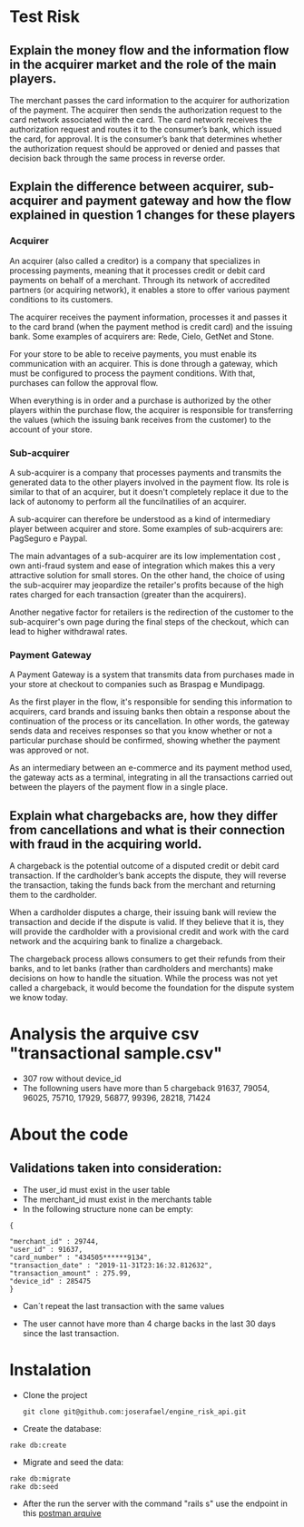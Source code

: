 # Test Risk


## Explain the money flow and the information flow in the acquirer market and the role of the main players.

The merchant passes the card information to the acquirer for authorization of the payment. The acquirer then sends the authorization request to the card network associated with the card. The card network receives the authorization request and routes it to the consumer’s bank, which issued the card, for approval. It is the consumer’s bank that determines whether the authorization request should be approved or denied and passes that decision back through the same process in reverse order.

## Explain the difference between acquirer, sub-acquirer and payment gateway and how the flow explained in question 1 changes for these players

### Acquirer

An acquirer (also called a creditor) is a company that specializes in processing payments, meaning that it processes credit or debit card payments on behalf of a merchant. Through its network of accredited partners (or acquiring network), it enables a store to offer various payment conditions to its customers.

The acquirer receives the payment information, processes it and passes it to the card brand (when the payment method is credit card) and the issuing bank. Some examples of acquirers are: Rede, Cielo, GetNet and Stone.

For your store to be able to receive payments, you must enable its communication with an acquirer. This is done through a gateway, which must be configured to process the payment conditions. With that, purchases can follow the approval flow.

When everything is in order and a purchase is authorized by the other players within the purchase flow, the acquirer is responsible for transferring the values (which the issuing bank receives from the customer) to the account of your store.

### Sub-acquirer

A sub-acquirer is a company that processes payments and transmits the generated data to the other players involved in the payment flow. Its role is similar to that of an acquirer, but it doesn't completely replace it due to the lack of autonomy to perform all the funcilnatilies of an acquirer.

A sub-acquirer can therefore be understood as a kind of intermediary player between acquirer and store. Some examples of sub-acquirers are: PagSeguro e Paypal.

The main advantages of a sub-acquirer are its low implementation cost , own anti-fraud system and ease of integration which makes this a very attractive solution for small stores. On the other hand, the choice of using the sub-acquirer may jeopardize the retailer's profits because of the high rates charged for each transaction (greater than the acquirers).

Another negative factor for retailers is the redirection of the customer to the sub-acquirer's own page during the final steps of the checkout, which can lead to higher withdrawal rates.

### Payment Gateway
A Payment Gateway is a system that transmits data from purchases made in your store at checkout to companies such as Braspag e Mundipagg.

As the first player in the flow, it's responsible for sending this information to acquirers, card brands and issuing banks then obtain a response about the continuation of the process or its cancellation. In other words, the gateway sends data and receives responses so that you know whether or not a particular purchase should be confirmed, showing whether the payment was approved or not.

As an intermediary between an e-commerce and its payment method used, the gateway acts as a terminal, integrating in all the transactions carried out between the players of the payment flow in a single place.

## Explain what chargebacks are, how they differ from cancellations and what is their connection with fraud in the acquiring world.

A chargeback is the potential outcome of a disputed credit or debit card transaction. If the cardholder’s bank accepts the dispute, they will reverse the transaction, taking the funds back from the merchant and returning them to the cardholder.

When a cardholder disputes a charge, their issuing bank will review the transaction and decide if the dispute is valid. If they believe that it is, they will provide the cardholder with a provisional credit and work with the card network and the acquiring bank to finalize a chargeback.

The chargeback process allows consumers to get their refunds from their banks, and to let banks (rather than cardholders and merchants) make decisions on how to handle the situation. While the process was not yet called a chargeback, it would become the foundation for the dispute system we know today.

# Analysis the arquive csv "transactional sample.csv"

* 307 row without device_id
* The followning users have more than 5 chargeback 91637, 79054, 96025,  75710,  17929, 56877, 99396, 28218, 71424

# About the code

## Validations taken into consideration:

* The user_id must exist in the user table
* The merchant_id must exist in the merchants table
* In the following structure none can be empty:

```
{

"merchant_id" : 29744,
"user_id" : 91637,
"card_number" : "434505******9134",
"transaction_date" : "2019-11-31T23:16:32.812632",
"transaction_amount" : 275.99,
"device_id" : 285475
}

```
* Can´t repeat the last transaction with the same values

 * The user cannot have more than 4 charge backs in the last 30 days since the last transaction.

# Instalation

* Clone the project
  
  ```
  git clone git@github.com:joserafael/engine_risk_api.git
  ```

* Create the database:

```
rake db:create 

````
* Migrate and seed the data:

````
rake db:migrate
rake db:seed

````

* After the run the server with the command "rails s" use the endpoint in this [postman arquive](https://github.com/joserafael/engine_risk_api/blob/main/risk.postman_collection.json)

